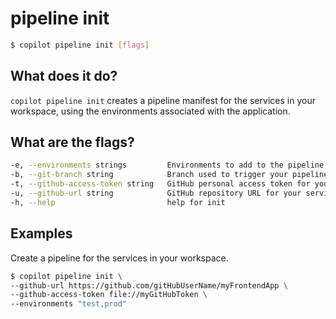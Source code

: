 # pipeline init
```bash
$ copilot pipeline init [flags]
```

## What does it do?
`copilot pipeline init` creates a pipeline manifest for the services in your workspace, using the environments associated with the application.

## What are the flags?
```bash
-e, --environments strings         Environments to add to the pipeline.
-b, --git-branch string            Branch used to trigger your pipeline.
-t, --github-access-token string   GitHub personal access token for your repository.
-u, --github-url string            GitHub repository URL for your service.
-h, --help                         help for init
```

## Examples
Create a pipeline for the services in your workspace.
```bash
$ copilot pipeline init \
--github-url https://github.com/gitHubUserName/myFrontendApp \
--github-access-token file://myGitHubToken \
--environments "test,prod" 
```